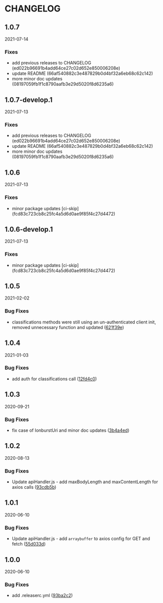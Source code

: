 # CHANGELOG

<!--- next entry here -->

## 1.0.7
2021-07-14

### Fixes

- add previous releases to CHANGELOG (ed022b96691b4add64ce27c02d652e850006208e)
- update README (66af540882c3e487829b0d4bf32a6eb68c62c142)
- more minor doc updates (08197059fb1f1c8790aafb3e29d5020f8d6235a6)

## 1.0.7-develop.1
2021-07-13

### Fixes

- add previous releases to CHANGELOG (ed022b96691b4add64ce27c02d652e850006208e)
- update README (66af540882c3e487829b0d4bf32a6eb68c62c142)
- more minor doc updates (08197059fb1f1c8790aafb3e29d5020f8d6235a6)

## 1.0.6
2021-07-13

### Fixes

- minor package updates [ci-skip] (fcd83c723cb8c25fc4a5d6d0ae9f85f4c27d4472)

## 1.0.6-develop.1
2021-07-13

### Fixes

- minor package updates [ci-skip] (fcd83c723cb8c25fc4a5d6d0ae9f85f4c27d4472)

## 1.0.5
2021-02-02

### Bug Fixes

- classifications methods were still using an un-authenticated client init, removed unnecessary function and updated ([621f39e](https://gitlab.com/ionburst/ionburst-sdk-javascript/commit/621f39e64a3b8f20ce3907fc1ad3d02af06ea407))

## 1.0.4
2021-01-03

### Bug Fixes

- add auth for classifications call ([12fd4c0](https://gitlab.com/ionburst/ionburst-sdk-javascript/commit/12fd4c05860aea463de3405351ab0ba35835c83b))

## 1.0.3
2020-09-21
### Bug Fixes

- fix case of IonburstUri and minor doc updates ([3b4a4ed](https://gitlab.com/ionburst/ionburst-sdk-javascript/commit/3b4a4ede831537e0e56022da4faf7073b0d85a54))

## 1.0.2
2020-08-13
### Bug Fixes

- Update apiHandler.js - add maxBodyLength and maxContentLength for axios calls ([93cdb5b](https://gitlab.com/ionburst/ionburst-sdk-javascript/commit/93cdb5b5a7dd64f34bef9434c982b8a5556fa4a9))

## 1.0.1
2020-06-10
### Bug Fixes

- Update apiHandler.js - add `arraybuffer` to axios config for GET and fetch ([55d033d](https://gitlab.com/ionburst/ionburst-sdk-javascript/commit/55d033da7b3454f18ef6112c6896fcb88cc16a97))

## 1.0.0
2020-06-10
### Bug Fixes

- add .releaserc.yml ([93ba2c2](https://gitlab.com/ionburst/ionburst-sdk-javascript/commit/93ba2c240d6f5319c777f7fb0b23fd25e60e320f))